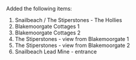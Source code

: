 Added the following items:

1. Snailbeach / The Stiperstones - The Hollies
2. Blakemoorgate Cottages 1
3. Blakemoorgate Cottages 2
4. The Stiperstones - view from Blakemoorgate 1
5. The Stiperstones - view from Blakemoorgate 2
6. Snailbeach Lead Mine - entrance
